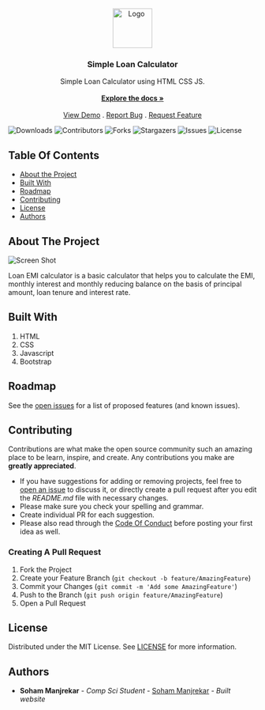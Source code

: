 <br/>
<p align="center">
  <a href="https://github.com/sohammanjrekar/Loan-Calculator-Using-HTML-CSS-JS">
    <img src="https://64.media.tumblr.com/ac6d0f4d34a90cda7bfd7a3c6cb4f016/afb7fcf7e4f99e44-ea/s500x750/3db6466952c8c899ba5efec6ad1de56cee068f2f.pnj" alt="Logo" width="80" height="80">
  </a>

  <h3 align="center">Simple Loan Calculator</h3>

  <p align="center">
    Simple Loan Calculator using HTML CSS JS.
    <br/>
    <br/>
    <a href="https://github.com/sohammanjrekar/Loan-Calculator-Using-HTML-CSS-JS"><strong>Explore the docs »</strong></a>
    <br/>
    <br/>
    <a href="https://github.com/sohammanjrekar/Loan-Calculator-Using-HTML-CSS-JS">View Demo</a>
    .
    <a href="https://github.com/sohammanjrekar/Loan-Calculator-Using-HTML-CSS-JS/issues">Report Bug</a>
    .
    <a href="https://github.com/sohammanjrekar/Loan-Calculator-Using-HTML-CSS-JS/issues">Request Feature</a>
  </p>
</p>

![Downloads](https://img.shields.io/github/downloads/sohammanjrekar/Loan-Calculator-Using-HTML-CSS-JS/total) ![Contributors](https://img.shields.io/github/contributors/sohammanjrekar/Loan-Calculator-Using-HTML-CSS-JS?color=dark-green) ![Forks](https://img.shields.io/github/forks/sohammanjrekar/Loan-Calculator-Using-HTML-CSS-JS?style=social) ![Stargazers](https://img.shields.io/github/stars/sohammanjrekar/Loan-Calculator-Using-HTML-CSS-JS?style=social) ![Issues](https://img.shields.io/github/issues/sohammanjrekar/Loan-Calculator-Using-HTML-CSS-JS) ![License](https://img.shields.io/github/license/sohammanjrekar/Loan-Calculator-Using-HTML-CSS-JS) 

## Table Of Contents

* [About the Project](#about-the-project)
* [Built With](#built-with)
* [Roadmap](#roadmap)
* [Contributing](#contributing)
* [License](#license)
* [Authors](#authors)

## About The Project

![Screen Shot](https://64.media.tumblr.com/40acd8fcffc53c2ae1b52b1f2270691f/f7877f4a89de2fe6-a3/s1280x1920/3ff838c8d348753391c8f567b5e2ae33e3cb1484.pnj)

Loan EMI calculator is a basic calculator that helps you to calculate the EMI, monthly interest and monthly reducing balance on the basis of principal amount, loan tenure and interest rate.

## Built With

1) HTML
2) CSS
3) Javascript
4) Bootstrap

## Roadmap

See the [open issues](https://github.com/sohammanjrekar/Loan-Calculator-Using-HTML-CSS-JS/issues) for a list of proposed features (and known issues).

## Contributing

Contributions are what make the open source community such an amazing place to be learn, inspire, and create. Any contributions you make are **greatly appreciated**.
* If you have suggestions for adding or removing projects, feel free to [open an issue](https://github.com/sohammanjrekar/Loan-Calculator-Using-HTML-CSS-JS/issues/new) to discuss it, or directly create a pull request after you edit the *README.md* file with necessary changes.
* Please make sure you check your spelling and grammar.
* Create individual PR for each suggestion.
* Please also read through the [Code Of Conduct](https://github.com/sohammanjrekar/Loan-Calculator-Using-HTML-CSS-JS/blob/main/CODE_OF_CONDUCT.md) before posting your first idea as well.

### Creating A Pull Request

1. Fork the Project
2. Create your Feature Branch (`git checkout -b feature/AmazingFeature`)
3. Commit your Changes (`git commit -m 'Add some AmazingFeature'`)
4. Push to the Branch (`git push origin feature/AmazingFeature`)
5. Open a Pull Request

## License

Distributed under the MIT License. See [LICENSE](https://github.com/sohammanjrekar/Loan-Calculator-Using-HTML-CSS-JS/blob/main/LICENSE.md) for more information.

## Authors

* **Soham Manjrekar** - *Comp Sci Student* - [Soham Manjrekar](https://github.com/sohammanjreakr/) - *Built website*
